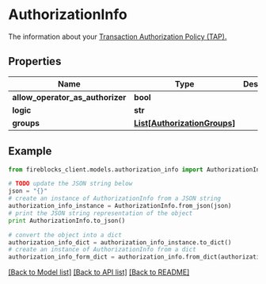 # AuthorizationInfo

The information about your [Transaction Authorization Policy (TAP).](https://developers.fireblocks.com/docs/capabilities#transaction-authorization-policy-tap)

## Properties
Name | Type | Description | Notes
------------ | ------------- | ------------- | -------------
**allow_operator_as_authorizer** | **bool** |  | [optional] 
**logic** | **str** |  | [optional] 
**groups** | [**List[AuthorizationGroups]**](AuthorizationGroups.md) |  | [optional] 

## Example

```python
from fireblocks_client.models.authorization_info import AuthorizationInfo

# TODO update the JSON string below
json = "{}"
# create an instance of AuthorizationInfo from a JSON string
authorization_info_instance = AuthorizationInfo.from_json(json)
# print the JSON string representation of the object
print AuthorizationInfo.to_json()

# convert the object into a dict
authorization_info_dict = authorization_info_instance.to_dict()
# create an instance of AuthorizationInfo from a dict
authorization_info_form_dict = authorization_info.from_dict(authorization_info_dict)
```
[[Back to Model list]](../README.md#documentation-for-models) [[Back to API list]](../README.md#documentation-for-api-endpoints) [[Back to README]](../README.md)


